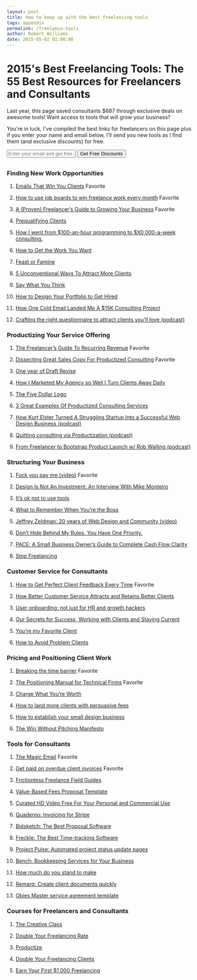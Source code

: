 ```yaml
---
layout: post
title: How to keep up with the best freelancing tools
tags: appendix
permalink: /freelance-tools
author: Robert Williams
date: 2015-05-02 02:00:00
---
```

# 2015's Best Freelancing Tools: The 55 Best Resources for Freelancers and Consultants

Last year, this page saved consultants $687 through exclusive deals on awesome tools! Want access to tools that will grow your business?

You're in luck, I've compiled the best links for freelancers on this page plus if you enter your name and email below, I'll send you new tools as I find them (and exclusive discounts) for free.

<form action="https://www.getdrip.com/forms/2811915/submissions" method="post" target="_blank" data-drip-embedded-form="3137">
    <div>
      <input style="margin: 0 0 .65em 0;" type="text" name="fields[email]" value="" placeholder="Enter your email and get free discounts" />
			<input type="submit" name="submit" value="Get Free Discounts" data-drip-attribute="sign-up-button" />
    </div>
</form>

### Finding New Work Opportunities

<ol class="freelance-tools">
<li><p><a href="http://emailsthatwin.com" target="_blank">Emails That Win You Clients</a> <span class="favorite">Favorite</span></p></li>	
	<li><p><a href="/using-job-boards" target="_blank">How to use job boards to win freelance work every month</a> <span class="favorite">Favorite</span></p></li>
	<li><p><a href="http://okdork.com/2014/07/22/actions-techniques-to-go-from-0-to-your-first-1k-with-freelancing/" target="_blank">A (Proven) Freelancer’s Guide to Growing Your Business</a> <span class="favorite">Favorite</span> </p></li>
	<li><p><a href="http://danielmall.com/articles/prequalifying-clients/" target="_blank">Prequalifying Clients</a></p></li>
	<li><p><a href="https://training.kalzumeus.com/newsletters/archive/consulting_1 " target="_blank">How I went from $100-an-hour programming to $X0,000-a-week consulting.</a> </p></li>
	<li><p><a href="http://danielmall.com/articles/how-to-get-the-work-you-want/" target="_blank">How to Get the Work You&nbsp;Want</a></p></li>
<li><p><a href="http://studiofellow.com/articles/feast-or-famine/" target="_blank">Feast or Famine</a></p></li>
<li><p><a href="http://blog.bidsketch.com/everything-else/attract-more-clients/" target="_blank">5 Unconventional Ways To Attract More Clients</a></p></li>
<li><p><a href="http://www.winwithoutpitching.com/say-what-you-think/" target="_blank">Say What You Think</a></p></li>
<li><p><a href="http://www.barryclark.co/portfolio-examples/jad-limcaco/" target="_blank">How to Design Your Portfolio to Get Hired</a></p></li>
<li><p><a href="http://clientflow.io/blog/how-one-cold-email-landed-me-a-15k-consulting-project/" target="_blank">How One Cold Email Landed Me A $15K Consulting Project</a></p></li>
<li><p><a href="http://seanwes.com/podcast/035-crafting-the-right-questionnaire-to-attract-the-clients-youll-love/" target="_blank">Crafting the right questionnaire to attract clients you'll love (podcast)</a></p></li>
</ol>


<h3>Productizing Your Service Offering</h3>

<ol class="freelance-tools">
<li><p><a href="http://doubleyourfreelancing.com/the-freelancers-guide-to-recurring-revenue/" target="_blank">The Freelancer’s Guide To Recurring Revenue</a> <span class="favorite">Favorite</span></p></li>
	<li><p><a href="https://training.kalzumeus.com/newsletters/archive/dissecting_sales_copy" target="_blank">Dissecting Great Sales Copy For Productized Consulting</a> <span class="favorite">Favorite</span></p></li>
<li><p><a href="http://blog.nickd.org/2014/07/12/revise.html" target="_blank">One year of Draft Revise</a></p></li>
<li><p><a href="http://blog.kurtelster.com/how-i-marketed-my-agency-so-well-i-turn-clients-away-daily" target="_blank">How I Marketed My Agency so Well I Turn Clients Away Daily</a></p></li>
<li><p><a href="http://blog.folyo.me/the-5-dollar-logo/" target="_blank">The Five Dollar Logo</a></p></li>
<li><p><a href="http://doubleyourfreelancing.com/3-great-examples-of-productized-consulting-services/" target="_blank">3 Great Examples Of Productized Consulting Services</a></p></li>
<li><p><a href="http://www.webagencypodcast.com/043/" target="_blank">How Kurt Elster Turned A Struggling Startup Into a Successful Web Design Business (podcast)</a></p></li>
<li><p><a href="http://www.kalzumeus.com/2013/07/17/kalzumeus-podcast-5-quitting-consulting-via-productization/" target="_blank">Quitting consulting via Productization (podcast)</a></p></li>
<li><p><a href="http://www.chasingproduct.com/episodes/episode-1-freelancer-bootstrapped-product-wrob-walling" target="_blank">From Freelancer to Bootstrap Product Launch w/ Rob Walling (podcast)</a></p></li>
</ol>


<h3>Structuring Your Business</h3>

<ol class="freelance-tools">
<li><p><a href="http://www.youtube.com/watch?v=jVkLVRt6c1U" target="_blank">Fuck you pay me (video)</a> <span class="favorite">Favorite</span></p></li>
<li><p><a href="http://aneventapart.com/news/post/design-is-not-an-investment" target="_blank">Design Is Not An Investment: An Interview With Mike Monteiro</a></p></li>
<li><p><a href="https://signalvnoise.com/posts/3752-its-ok-not-to-use-tools" target="_blank">It’s ok not to use tools</a></p></li>
<li><p><a href="https://knowyourcompany.com/blog/posts/21-what-to-remember-when-you-re-the-boss" target="_blank">What to Remember When You’re the Boss</a></p></li>
<li><p><a href="https://vimeo.com/104641191" target="_blank">Jeffrey Zeldman: 20 years of Web Design and Community (video)</a></p></li>
<li><p><a href="http://www.youneedabudget.com/blog/2014/dont-hide-behind-my-rules-you-have-one-priority/" target="_blank">Don’t Hide Behind My Rules. You Have One Priority.</a></p></li>
<li><p><a href="http://www.amazon.com/gp/product/B00P1JV4CI/ref=as_li_tl?ie=UTF8&amp;camp=1789&amp;creative=9325&amp;creativeASIN=B00P1JV4CI&amp;linkCode=as2&amp;tag=workshop0a2-20&amp;linkId=I3E6N7VHUWRTREQC" target="_blank">PACE: A Small Business Owner’s Guide to Complete Cash Flow Clarity</a></p></li>
<li><p><a href="http://robertnealan.com/stop-freelancing/" target="_blank">Stop Freelancing</a></p></li>
</ol>


<h3>Customer Service for Consultants</h3>

<ol class="freelance-tools">
<li><p><a href="http://wonderfulfeedback.com" target="_blank">How to Get Perfect Client Feedback Every Time</a> <span class="favorite">Favorite</span></p></li>
<li><p><a href="https://www.helpscout.net/blog/client-care/" target="_blank">How Better Customer Service Attracts and Retains Better Clients</a></p></li>
<li><p><a href="http://pjrvs.com/a/onboarding" target="_blank">User onboarding: not just for HR and growth hackers</a></p></li>
<li><p><a href="https://boagworld.com/working-in-web/our-secrets-for-success-working-with-clients-and-staying-current/" target="_blank">Our Secrets for Success, Working with Clients and Staying Current</a></p></li>
<li><p><a href="http://www.abookapart.com/products/youre-my-favorite-client" target="_blank">You’re my Favorite Client</a></p></li>
<li><p><a href="http://www.nicholasreese.com/problem-clients/" target="_blank">How to Avoid Problem Clients</a></p></li>

</ol>


<h3>Pricing and Positioning Client Work</h3>

<ol class="freelance-tools">
<li><p><a href="http://breakingthetimebarrier.freshbooks.com/" target="_blank">Breaking the time barrier</a> <span class="favorite">Favorite</span></p></li>
<li><p><a href="http://thepositioningmanual.com/" target="_blank">The Positioning Manual for Technical Firms</a> <span class="favorite">Favorite</span></p></li>
<li><p><a href="http://doubleyourfreelancing.com/free-pricing-course/" target="_blank">Charge What You’re Worth</a></p></li>
<li><p><a href="http://www.bidsketch.com/blog/land-clients-with-fees/?wide=1" target="_blank">How to land more clients with persuasive fees</a></p></li>
<li><p><a href="http://wegothoodzpah.com/downloads/how-to-establish-your-small-design-business-a-powerful-lifestyle-brand/" target="_blank">How to establish your small design business</a></p></li>
<li><p><a href="http://winwithoutpitching.com" target="_blank">The Win Without Pitching Manifesto</a></p></li>
</ol>


<h3>Tools for Consultants</h3>
<ol class="freelance-tools">
<li><p><a href="http://themagicemail.com/" target="_blank">The Magic Email</a> <span class="favorite">Favorite</span></p></li>
<li><p><a href="http://justtelljulie.com/" target="_blank">Get paid on overdue client invoices</a> <span class="favorite">Favorite</span></p></li>
<li><p><a href="http://www.getfrictionless.com/fieldguides/" target="_blank">Frictionless Freelance Field Guides</a></p></li>
<li><p><a href="http://markdowntemplates.com/business/value-based-fees-proposal-template/" target="_blank">Value-Based Fees Proposal Template</a></p></li>
<li><p><a href="http://www.wedistill.io/" target="_blank">Curated HD Video Free For Your Personal and Commercial Use</a></p></li>
<li><p><a href="https://quaderno.io/" target="_blank">Quaderno: Invoicing for Stripe</a></p></li>
<li><p><a href="https://bidsketch.com" target="_blank">Bidsketch: The Best Proposal Software</a></p></li>
<li><p><a href="https://letsfreckle.com" target="_blank">Freckle: The Best Time-tracking Software</a></p></li>
<li><p><a href="http://projectpulse.io/" target="_blank">Project Pulse: Automated project status update pages</a></p></li>
<li><p><a href="https://bench.co/" target="_blank">Bench: Bookkeeping Services for Your Business</a></p></li>
<li><p><a href="http://standtomake.com/" target="_blank">How much do you stand to make</a></p></li>
<li><p><a href="http://www.remarq.io/" target="_blank">Remarq: Create client documents quickly</a></p></li>
<li><p><a href="http://msabundle.com/products/the-consultant-pack" target="_blank">Obies Master service agreement template</a></p></li>

</ol>



<h3>Courses for Freelancers and Consultants</h3>
<ol class="freelance-tools">
<li><p><a href="http://thecreativeclass.io/" target="_blank">The Creative Class</a></p></li>
<li><p><a href="http://doubleyourfreelancing.com/rate/" target="_blank">Double Your Freelancing Rate</a></p></li>
<li><p><a href="https://casjam.com/productize/" target="_blank">Productize</a></p></li>
<li><p><a href="http://doubleyourfreelancing.com/clients/" target="_blank">Double Your Freelancing Clients</a></p></li>
<li><p><a href="http://earn1k.com" target="_blank">Earn Your First $1,000 Freelancing</a></p></li>
</ol>



</section>